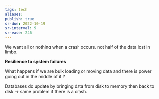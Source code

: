 ```yaml
---
tags: tech
aliases:
publish: true
sr-due: 2022-10-19
sr-interval: 9
sr-ease: 246
---
```


We want all or nothing when a crash occurs, not half of the data lost in limbo.

**Resilience to system failures**

What happens if we are bulk loading or moving data and there is power going out in the middle of it ?

Databases do update by bringing data from disk to memory then back to disk → same problem if there is a crash.
